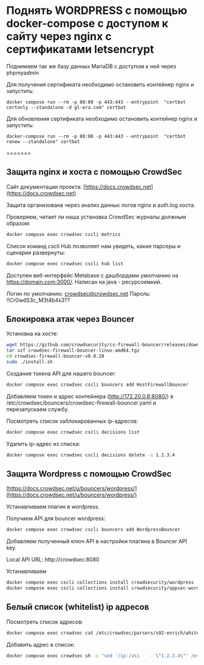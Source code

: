 # Поднять WORDPRESS c помощью docker-compose c доступом к сайту через nginx c сертификатами letsencrypt #

Поднимаем так же базу данных MariaDB с доступом к ней через phpmyadmin

Для получения сертификата необходимо остановить контейнер nginx и запустить:
```
docker compose run --rm -p 80:80 -p 443:443 --entrypoint  "certbot certonly --standalone -d gl-era.com" certbot
```

Для обновления сертификата необходимо остановить контейнер nginx и запустить:
```
docker-compose run --rm -p 80:80 -p 443:443 --entrypoint  "certbot renew --standalone" certbot
```

=======

## Защита nginx и хоста с помощью CrowdSec ##

Сайт документации  проекта: [https://docs.crowdsec.net](https://docs.crowdsec.net)

Защита организована через анализ данных логов nginx и auth.log хоста.

Проверяем, читает ли наша установка CrowdSec журналы должным образом:

```bash
docker compose exec crowdsec cscli metrics
```

Список команд cscli Hub позволяет нам увидеть, какие парсеры и сценарии развернуты:

```bash
docker compose exec crowdsec cscli hub list
```

Доступен веб-интерфейс Metabase с дашбордами умолчанию на https://domain.com:3000/. Написан на java - ресурсоемкий.

Логин по умолчанию: crowdsec@crowdsec.net Пароль: !!Cr0wdS3c_M3t4b4s3??

## Блокировка атак через Bouncer ##

Установка на хосте:
```bash
wget https://github.com/crowdsecurity/cs-firewall-bouncer/releases/download/v0.0.28/crowdsec-firewall-bouncer-linux-amd64.tgz
tar xzf crowdsec-firewall-bouncer-linux-amd64.tgz
cd crowdsec-firewall-bouncer-v0.0.28
sudo ./install.sh
```
Cоздание токена API для нашего bouncer:

```bash
docker compose exec crowdsec cscli bouncers add HostFirewallBouncer
```

Добавляем токен и адрес контейнера (http://172.20.0.6:8080/) в  /etc/crowdsec/bouncers/crowdsec-firewall-bouncer.yaml и перезапускаем службу.

Посмотреть список заблокированных ip-адресов:

```bash
docker compose exec crowdsec cscli decisions list
```

Удалить ip-адрес из списка:

```bash
docker compose exec crowdsec cscli decisions delete -i 1.2.3.4
```

## Защита Wordpress c помощью CrowdSec ##

[https://docs.crowdsec.net/u/bouncers/wordpress/](https://docs.crowdsec.net/u/bouncers/wordpress/)

Устанавливаем плагин в wordpress.

Получаем API для bouncer wordpress:

```bash
docker compose exec crowdsec cscli bouncers add WordpressBouncer
```

Добавляем полученный ключ API в настройки плагина в Bouncer API key.

Local API URL: http://crowdsec:8080

Устанавливаем
```bash
docker compose exec cscli collections install crowdsecurity/wordpress
docker compose exec cscli collections install crowdsecurity/appsec-wordpress
```

## Белый список (whitelist) ip адресов ##

Посмотреть список адресов:

``` bash
docker compose exec crowdsec cat /etc/crowdsec/parsers/s02-enrich/whitelists.yaml
```

Добавить адрес в список:

```bash
docker compose exec crowdsec sh -c "sed '/ip:/a\\    - \"1.2.3.4\"' /etc/crowdsec/parsers/s02-enrich/whitelists.yaml > /tmp/whitelists.yaml && mv /tmp/whitelists.yaml /etc/crowdsec/parsers/s02-enrich/whitelists.yaml"
```
